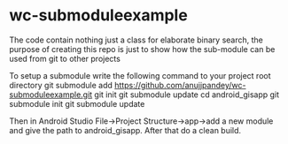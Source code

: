 # wc-submoduleexample
The code contain nothing just a class for elaborate binary search, the purpose of creating this repo is just to show how the sub-module can be used from git to other projects


To setup a submodule write the following command to your project root directory
    git submodule add https://github.com/anujjpandey/wc-submoduleexample.git
    git init
    git submodule update
    cd android_gisapp
    git submodule init
    git submodule update
    
Then in Android Studio File->Project Structure->app->add a new module and give the path to android_gisapp. After that do a clean build.

